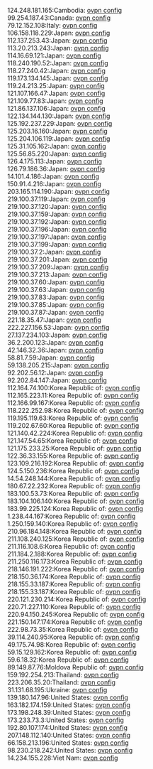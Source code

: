 124.248.181.165:Cambodia: [ovpn config](vpn/124_248_181_165.ovpn)  
99.254.187.43:Canada: [ovpn config](vpn/99_254_187_43.ovpn)  
79.12.152.108:Italy: [ovpn config](vpn/79_12_152_108.ovpn)  
106.158.118.229:Japan: [ovpn config](vpn/106_158_118_229.ovpn)  
112.137.253.43:Japan: [ovpn config](vpn/112_137_253_43.ovpn)  
113.20.213.243:Japan: [ovpn config](vpn/113_20_213_243.ovpn)  
114.16.69.121:Japan: [ovpn config](vpn/114_16_69_121.ovpn)  
118.240.190.52:Japan: [ovpn config](vpn/118_240_190_52.ovpn)  
118.27.240.42:Japan: [ovpn config](vpn/118_27_240_42.ovpn)  
119.173.134.145:Japan: [ovpn config](vpn/119_173_134_145.ovpn)  
119.24.213.25:Japan: [ovpn config](vpn/119_24_213_25.ovpn)  
121.107.166.47:Japan: [ovpn config](vpn/121_107_166_47.ovpn)  
121.109.77.83:Japan: [ovpn config](vpn/121_109_77_83.ovpn)  
121.86.137.106:Japan: [ovpn config](vpn/121_86_137_106.ovpn)  
122.134.144.130:Japan: [ovpn config](vpn/122_134_144_130.ovpn)  
125.192.237.229:Japan: [ovpn config](vpn/125_192_237_229.ovpn)  
125.203.16.160:Japan: [ovpn config](vpn/125_203_16_160.ovpn)  
125.204.106.119:Japan: [ovpn config](vpn/125_204_106_119.ovpn)  
125.31.105.162:Japan: [ovpn config](vpn/125_31_105_162.ovpn)  
125.56.85.220:Japan: [ovpn config](vpn/125_56_85_220.ovpn)  
126.4.175.113:Japan: [ovpn config](vpn/126_4_175_113.ovpn)  
126.79.186.36:Japan: [ovpn config](vpn/126_79_186_36.ovpn)  
14.101.4.186:Japan: [ovpn config](vpn/14_101_4_186.ovpn)  
150.91.4.216:Japan: [ovpn config](vpn/150_91_4_216.ovpn)  
203.165.114.190:Japan: [ovpn config](vpn/203_165_114_190.ovpn)  
219.100.37.119:Japan: [ovpn config](vpn/219_100_37_119.ovpn)  
219.100.37.120:Japan: [ovpn config](vpn/219_100_37_120.ovpn)  
219.100.37.159:Japan: [ovpn config](vpn/219_100_37_159.ovpn)  
219.100.37.192:Japan: [ovpn config](vpn/219_100_37_192.ovpn)  
219.100.37.196:Japan: [ovpn config](vpn/219_100_37_196.ovpn)  
219.100.37.197:Japan: [ovpn config](vpn/219_100_37_197.ovpn)  
219.100.37.199:Japan: [ovpn config](vpn/219_100_37_199.ovpn)  
219.100.37.2:Japan: [ovpn config](vpn/219_100_37_2.ovpn)  
219.100.37.201:Japan: [ovpn config](vpn/219_100_37_201.ovpn)  
219.100.37.209:Japan: [ovpn config](vpn/219_100_37_209.ovpn)  
219.100.37.213:Japan: [ovpn config](vpn/219_100_37_213.ovpn)  
219.100.37.60:Japan: [ovpn config](vpn/219_100_37_60.ovpn)  
219.100.37.63:Japan: [ovpn config](vpn/219_100_37_63.ovpn)  
219.100.37.83:Japan: [ovpn config](vpn/219_100_37_83.ovpn)  
219.100.37.85:Japan: [ovpn config](vpn/219_100_37_85.ovpn)  
219.100.37.87:Japan: [ovpn config](vpn/219_100_37_87.ovpn)  
221.18.35.47:Japan: [ovpn config](vpn/221_18_35_47.ovpn)  
222.227.156.53:Japan: [ovpn config](vpn/222_227_156_53.ovpn)  
27.137.234.103:Japan: [ovpn config](vpn/27_137_234_103.ovpn)  
36.2.200.123:Japan: [ovpn config](vpn/36_2_200_123.ovpn)  
42.146.32.36:Japan: [ovpn config](vpn/42_146_32_36.ovpn)  
58.81.7.59:Japan: [ovpn config](vpn/58_81_7_59.ovpn)  
59.138.205.215:Japan: [ovpn config](vpn/59_138_205_215.ovpn)  
92.202.56.12:Japan: [ovpn config](vpn/92_202_56_12.ovpn)  
92.202.84.147:Japan: [ovpn config](vpn/92_202_84_147.ovpn)  
112.164.74.100:Korea Republic of: [ovpn config](vpn/112_164_74_100.ovpn)  
112.165.223.11:Korea Republic of: [ovpn config](vpn/112_165_223_11.ovpn)  
112.166.99.167:Korea Republic of: [ovpn config](vpn/112_166_99_167.ovpn)  
118.222.252.98:Korea Republic of: [ovpn config](vpn/118_222_252_98.ovpn)  
119.195.119.63:Korea Republic of: [ovpn config](vpn/119_195_119_63.ovpn)  
119.202.67.60:Korea Republic of: [ovpn config](vpn/119_202_67_60.ovpn)  
121.140.42.224:Korea Republic of: [ovpn config](vpn/121_140_42_224.ovpn)  
121.147.54.65:Korea Republic of: [ovpn config](vpn/121_147_54_65.ovpn)  
121.175.233.25:Korea Republic of: [ovpn config](vpn/121_175_233_25.ovpn)  
122.36.33.155:Korea Republic of: [ovpn config](vpn/122_36_33_155.ovpn)  
123.109.216.192:Korea Republic of: [ovpn config](vpn/123_109_216_192.ovpn)  
124.5.150.236:Korea Republic of: [ovpn config](vpn/124_5_150_236.ovpn)  
14.54.248.144:Korea Republic of: [ovpn config](vpn/14_54_248_144.ovpn)  
180.67.22.232:Korea Republic of: [ovpn config](vpn/180_67_22_232.ovpn)  
183.100.53.73:Korea Republic of: [ovpn config](vpn/183_100_53_73.ovpn)  
183.104.106.140:Korea Republic of: [ovpn config](vpn/183_104_106_140.ovpn)  
183.99.225.124:Korea Republic of: [ovpn config](vpn/183_99_225_124.ovpn)  
1.238.44.167:Korea Republic of: [ovpn config](vpn/1_238_44_167.ovpn)  
1.250.159.140:Korea Republic of: [ovpn config](vpn/1_250_159_140.ovpn)  
210.96.184.148:Korea Republic of: [ovpn config](vpn/210_96_184_148.ovpn)  
211.108.240.125:Korea Republic of: [ovpn config](vpn/211_108_240_125.ovpn)  
211.116.108.6:Korea Republic of: [ovpn config](vpn/211_116_108_6.ovpn)  
211.184.2.188:Korea Republic of: [ovpn config](vpn/211_184_2_188.ovpn)  
211.250.116.173:Korea Republic of: [ovpn config](vpn/211_250_116_173.ovpn)  
218.146.191.222:Korea Republic of: [ovpn config](vpn/218_146_191_222.ovpn)  
218.150.36.174:Korea Republic of: [ovpn config](vpn/218_150_36_174.ovpn)  
218.155.33.187:Korea Republic of: [ovpn config](vpn/218_155_33_187.ovpn)  
218.155.33.187:Korea Republic of: [ovpn config](vpn/218_155_33_187.ovpn)  
220.121.230.214:Korea Republic of: [ovpn config](vpn/220_121_230_214.ovpn)  
220.71.227.110:Korea Republic of: [ovpn config](vpn/220_71_227_110.ovpn)  
220.94.150.245:Korea Republic of: [ovpn config](vpn/220_94_150_245.ovpn)  
221.150.147.174:Korea Republic of: [ovpn config](vpn/221_150_147_174.ovpn)  
222.98.73.35:Korea Republic of: [ovpn config](vpn/222_98_73_35.ovpn)  
39.114.240.95:Korea Republic of: [ovpn config](vpn/39_114_240_95.ovpn)  
49.175.74.98:Korea Republic of: [ovpn config](vpn/49_175_74_98.ovpn)  
59.15.129.162:Korea Republic of: [ovpn config](vpn/59_15_129_162.ovpn)  
59.6.18.32:Korea Republic of: [ovpn config](vpn/59_6_18_32.ovpn)  
89.149.87.76:Moldova Republic of: [ovpn config](vpn/89_149_87_76.ovpn)  
159.192.254.213:Thailand: [ovpn config](vpn/159_192_254_213.ovpn)  
223.206.35.20:Thailand: [ovpn config](vpn/223_206_35_20.ovpn)  
31.131.68.195:Ukraine: [ovpn config](vpn/31_131_68_195.ovpn)  
139.180.147.96:United States: [ovpn config](vpn/139_180_147_96.ovpn)  
163.182.174.159:United States: [ovpn config](vpn/163_182_174_159.ovpn)  
173.198.248.39:United States: [ovpn config](vpn/173_198_248_39.ovpn)  
173.233.73.3:United States: [ovpn config](vpn/173_233_73_3.ovpn)  
192.80.107.174:United States: [ovpn config](vpn/192_80_107_174.ovpn)  
207.148.112.140:United States: [ovpn config](vpn/207_148_112_140.ovpn)  
66.158.213.196:United States: [ovpn config](vpn/66_158_213_196.ovpn)  
98.230.218.242:United States: [ovpn config](vpn/98_230_218_242.ovpn)  
14.234.155.228:Viet Nam: [ovpn config](vpn/14_234_155_228.ovpn)  
